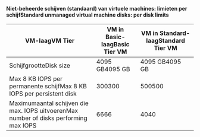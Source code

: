 <span data-ttu-id="e6350-101">**Niet-beheerde schijven (standaard) van virtuele machines: limieten per schijf**</span><span class="sxs-lookup"><span data-stu-id="e6350-101">**Standard unmanaged virtual machine disks: per disk limits**</span></span>

| <span data-ttu-id="e6350-102">VM-laag</span><span class="sxs-lookup"><span data-stu-id="e6350-102">VM Tier</span></span> | <span data-ttu-id="e6350-103">VM in Basic-laag</span><span class="sxs-lookup"><span data-stu-id="e6350-103">Basic Tier VM</span></span> | <span data-ttu-id="e6350-104">VM in Standard-laag</span><span class="sxs-lookup"><span data-stu-id="e6350-104">Standard Tier VM</span></span> |
| --- | --- | --- |
| <span data-ttu-id="e6350-105">Schijfgrootte</span><span class="sxs-lookup"><span data-stu-id="e6350-105">Disk size</span></span> |<span data-ttu-id="e6350-106">4095 GB</span><span class="sxs-lookup"><span data-stu-id="e6350-106">4095 GB</span></span> |<span data-ttu-id="e6350-107">4095 GB</span><span class="sxs-lookup"><span data-stu-id="e6350-107">4095 GB</span></span> |
| <span data-ttu-id="e6350-108">Max 8 KB IOPS per permanente schijf</span><span class="sxs-lookup"><span data-stu-id="e6350-108">Max 8 KB IOPS per persistent disk</span></span> |<span data-ttu-id="e6350-109">300</span><span class="sxs-lookup"><span data-stu-id="e6350-109">300</span></span> |<span data-ttu-id="e6350-110">500</span><span class="sxs-lookup"><span data-stu-id="e6350-110">500</span></span> |
| <span data-ttu-id="e6350-111">Maximumaantal schijven die max. IOPS uitvoeren</span><span class="sxs-lookup"><span data-stu-id="e6350-111">Max number of disks performing max IOPS</span></span> |<span data-ttu-id="e6350-112">66</span><span class="sxs-lookup"><span data-stu-id="e6350-112">66</span></span> |<span data-ttu-id="e6350-113">40</span><span class="sxs-lookup"><span data-stu-id="e6350-113">40</span></span> |

